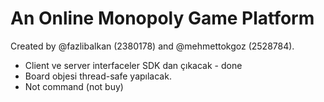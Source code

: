 # An Online Monopoly Game Platform

Created by @fazlibalkan (2380178) and @mehmettokgoz (2528784).

- Client ve server interfaceler SDK dan çıkacak - done
- Board objesi thread-safe yapılacak.
- Not command (not buy)